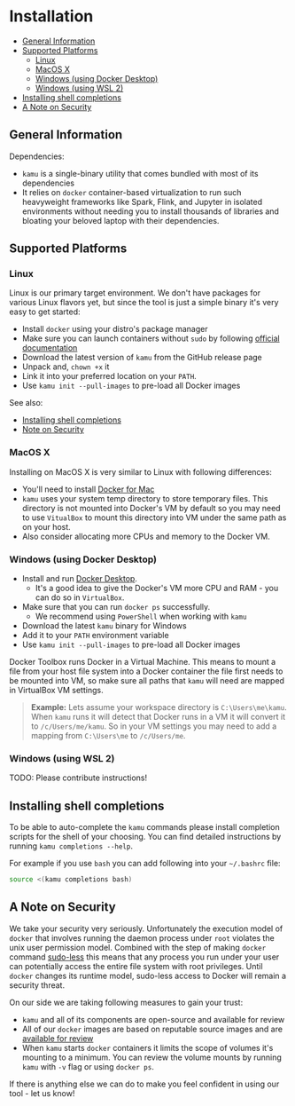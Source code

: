 # Installation <!-- omit in toc -->

- [General Information](#general-information)
- [Supported Platforms](#supported-platforms)
  - [Linux](#linux)
  - [MacOS X](#macos-x)
  - [Windows (using Docker Desktop)](#windows-using-docker-desktop)
  - [Windows (using WSL 2)](#windows-using-wsl-2)
- [Installing shell completions](#installing-shell-completions)
- [A Note on Security](#a-note-on-security)


## General Information
Dependencies:

- `kamu` is a single-binary utility that comes bundled with most of its dependencies
- It relies on `docker` container-based virtualization to run such heavyweight frameworks like Spark, Flink, and Jupyter in isolated environments without needing you to install thousands of libraries and bloating your beloved laptop with their dependencies.


## Supported Platforms

### Linux
Linux is our primary target environment. We don't have packages for various Linux flavors yet, but since the tool is just a simple binary it's very easy to get started:
- Install `docker` using your distro's package manager
- Make sure you can launch containers without `sudo` by following [official documentation](https://docs.docker.com/engine/install/linux-postinstall/)
- Download the latest version of `kamu` from the GitHub release page
- Unpack and, `chown +x` it
- Link it into your preferred location on your `PATH`.
- Use `kamu init --pull-images` to pre-load all Docker images

See also:
* [Installing shell completions](#installing-shell-completions)
* [Note on Security](#a-note-on-security)

### MacOS X
Installing on MacOS X is very similar to Linux with following differences:
* You'll need to install [Docker for Mac](https://docs.docker.com/docker-for-mac/install/)
* `kamu` uses your system temp directory to store temporary files. This directory is not mounted into Docker's VM by default so you may need to use `VitualBox` to mount this directory into VM under the same path as on your host.
* Also consider allocating more CPUs and memory to the Docker VM.

### Windows (using Docker Desktop)
* Install and run [Docker Desktop](https://docs.docker.com/docker-for-windows/install/).
  * It's a good idea to give the Docker's VM more CPU and RAM - you can do so in `VirtualBox`.
* Make sure that you can run `docker ps` successfully.
  * We recommend using `PowerShell` when working with `kamu`
* Download the latest `kamu` binary for Windows
* Add it to your `PATH` environment variable
* Use `kamu init --pull-images` to pre-load all Docker images

Docker Toolbox runs Docker in a Virtual Machine. This means to mount a file from your host file system into a Docker container the file first needs to be mounted into VM, so make sure all paths that `kamu` will need are mapped in VirtualBox VM settings.

> **Example:** Lets assume your workspace directory is `C:\Users\me\kamu`. When `kamu` runs it will detect that Docker runs in a VM it will convert it to `/c/Users/me/kamu`. So in your VM settings you may need to add a mapping from `C:\Users\me` to `/c/Users/me`.

### Windows (using WSL 2)
TODO: Please contribute instructions!


## Installing shell completions
To be able to auto-complete the `kamu` commands please install completion scripts for the shell of your choosing. You can find detailed instructions by running `kamu completions --help`.

For example if you use `bash` you can add following into your `~/.bashrc` file:

```bash
source <(kamu completions bash)
```


## A Note on Security
We take your security very seriously. Unfortunately the execution model of `docker` that involves running the daemon process under `root` violates the unix user permission model. Combined with the step of making `docker` command [sudo-less](https://docs.docker.com/engine/install/linux-postinstall/) this means that any process you run under your user can potentially access the entire file system with root privileges. Until `docker` changes its runtime model, sudo-less access to Docker will remain a security threat.

On our side we are taking following measures to gain your trust:
* `kamu` and all of its components are open-source and available for review
* All of our `docker` images are based on reputable source images and are [available for review](https://github.com/kamu-data/kamu-images)
* When `kamu` starts `docker` containers it limits the scope of volumes it's mounting to a minimum. You can review the volume mounts by running `kamu` with `-v` flag or using `docker ps`.

If there is anything else we can do to make you feel confident in using our tool - let us know!
